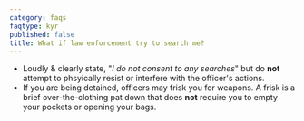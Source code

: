```yaml
---
category: faqs
faqtype: kyr
published: false
title: What if law enforcement try to search me?
---
```

* Loudly & clearly state, "_I do not consent to any searches_" but do **not** attempt to phsyically resist or interfere with the officer's actions.
* If you are being detained, officers may frisk you for weapons. A frisk is a brief over-the-clothing pat down that does **not** require you to empty your pockets or opening your bags. 
